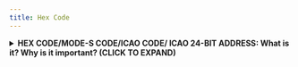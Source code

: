 ```yaml
---
title: Hex Code
---
```


<details>

<summary><strong>HEX CODE/MODE-S CODE/ICAO CODE/ ICAO 24-BIT ADDRESS: What is it? Why is it important? (CLICK TO EXPAND)</strong></summary>

**Definition:** A hex code is a unique ICAO (International Civil Aviation Organization) six-digit hexadecimal number assigned to an aircraft's transponder. This code serves as a digital identifier, allowing air traffic control and flight tracking systems to distinguish one aircraft from another (see p.3-4 of [this document](https://elearning.aljazeera.net/en/journalism-magazine/osint-tracking-ships-planes-and-weapons)). When the plane is registered, it gets a unique code[ called a hex code](https://www.occrp.org/en/project/russian-asset-tracker/faq-what-is-plane-tracking). This hex code is associated with the plane’s ADS-B (Automatic Dependent Surveillance-Broadcast)[ transponder](https://www.airservicesaustralia.com/about-us/projects/ads-b/how-ads-b-works/), which broadcasts unencrypted data about the plane’s position, altitude, and speed.

**When to use hex codes for open source investigations:** Hex codes are closely associated with a plane’s registration. Therefore, it is possible to determine ownership if that information is available. According to[ OCCRP's FAQ](https://www.occrp.org/en/project/russian-asset-tracker/faq-what-is-plane-tracking), “most flight tracking websites link the transponder codes to registration numbers to make sense of tracking data,” especially since aircraft do not usually broadcast registration numbers over their ADS-B transponder.&#x20;

</details>

